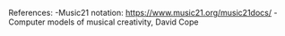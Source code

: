 References:
-Music21 notation: https://www.music21.org/music21docs/ 
-Computer models of musical creativity, David Cope
